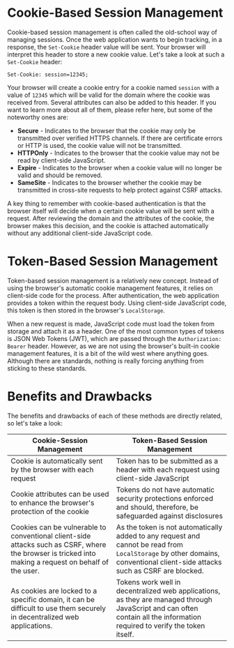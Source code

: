 # Cookie-Based Session Management

Cookie-based session management is often called the old-school way of managing sessions. Once the web application wants to begin tracking, in a response, the `Set-Cookie` header value will be sent. Your browser will interpret this header to store a new cookie value. Let's take a look at such a `Set-Cookie` header:

```
Set-Cookie: session=12345;
```

Your browser will create a cookie entry for a cookie named `session` with a value of `12345` which will be valid for the domain where the cookie was received from. Several attributes can also be added to this header. If you want to learn more about all of them, please refer here, but some of the noteworthy ones are:

- **Secure** - Indicates to the browser that the cookie may only be transmitted over verified HTTPS channels. If there are certificate errors or HTTP is used, the cookie value will not be transmitted.
- **HTTPOnly** - Indicates to the browser that the cookie value may not be read by client-side JavaScript.
- **Expire** - Indicates to the browser when a cookie value will no longer be valid and should be removed.
- **SameSite** - Indicates to the browser whether the cookie may be transmitted in cross-site requests to help protect against CSRF attacks.

A key thing to remember with cookie-based authentication is that the browser itself will decide when a certain cookie value will be sent with a request. After reviewing the domain and the attributes of the cookie, the browser makes this decision, and the cookie is attached automatically without any additional client-side JavaScript code.

# Token-Based Session Management

Token-based session management is a relatively new concept. Instead of using the browser's automatic cookie management features, it relies on client-side code for the process. After authentication, the web application provides a token within the request body. Using client-side JavaScript code, this token is then stored in the browser's `LocalStorage`.

When a new request is made, JavaScript code must load the token from storage and attach it as a header. One of the most common types of tokens is JSON Web Tokens (JWT), which are passed through the `Authorization: Bearer` header. However, as we are not using the browser's built-in cookie management features, it is a bit of the wild west where anything goes. Although there are standards, nothing is really forcing anything from sticking to these standards.

# Benefits and Drawbacks

The benefits and drawbacks of each of these methods are directly related, so let's take a look:

| Cookie-Session Management | Token-Based Session Management |
|---------------------------|--------------------------------|
| Cookie is automatically sent by the browser with each request | Token has to be submitted as a header with each request using client-side JavaScript |
| Cookie attributes can be used to enhance the browser's protection of the cookie | Tokens do not have automatic security protections enforced and should, therefore, be safeguarded against disclosures |
| Cookies can be vulnerable to conventional client-side attacks such as CSRF, where the browser is tricked into making a request on behalf of the user. | As the token is not automatically added to any request and cannot be read from `LocalStorage` by other domains, conventional client-side attacks such as CSRF are blocked. |
| As cookies are locked to a specific domain, it can be difficult to use them securely in decentralized web applications. | Tokens work well in decentralized web applications, as they are managed through JavaScript and can often contain all the information required to verify the token itself. |
